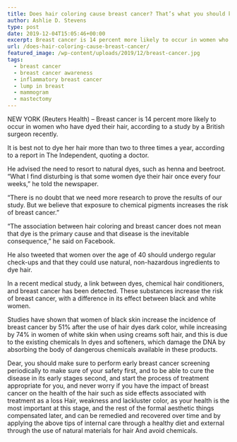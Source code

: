 ```yaml
---
title: Does hair coloring cause breast cancer? That’s what you should know
author: Ashlie D. Stevens
type: post
date: 2019-12-04T15:05:46+00:00
excerpt: Breast cancer is 14 percent more likely to occur in women who have dyed their hair, according to a study by a British surgeon recently
url: /does-hair-coloring-cause-breast-cancer/
featured_image: /wp-content/uploads/2019/12/breast-cancer.jpg
tags:
  - breast cancer
  - breast cancer awareness
  - inflammatory breast cancer
  - lump in breast
  - mammogram
  - mastectomy
---
```


NEW YORK (Reuters Health) &#8211; Breast cancer is 14 percent more likely to occur in women who have dyed their hair, according to a study by a British surgeon recently.

It is best not to dye her hair more than two to three times a year, according to a report in The Independent, quoting a doctor.

He advised the need to resort to natural dyes, such as henna and beetroot. &#8220;What I find disturbing is that some women dye their hair once every four weeks,&#8221; he told the newspaper.

&#8220;There is no doubt that we need more research to prove the results of our study. But we believe that exposure to chemical pigments increases the risk of breast cancer.&#8221;

&#8220;The association between hair coloring and breast cancer does not mean that dye is the primary cause and that disease is the inevitable consequence,&#8221; he said on Facebook.

He also tweeted that women over the age of 40 should undergo regular check-ups and that they could use natural, non-hazardous ingredients to dye hair.

In a recent medical study, a link between dyes, chemical hair conditioners, and breast cancer has been detected. These substances increase the risk of breast cancer, with a difference in its effect between black and white women.

Studies have shown that women of black skin increase the incidence of breast cancer by 51% after the use of hair dyes dark color, while increasing by 74% in women of white skin when using creams soft hair, and this is due to the existing chemicals In dyes and softeners, which damage the DNA by absorbing the body of dangerous chemicals available in these products.

Dear, you should make sure to perform early breast cancer screening periodically to make sure of your safety first, and to be able to cure the disease in its early stages second, and start the process of treatment appropriate for you, and never worry if you have the impact of breast cancer on the health of the hair such as side effects associated with treatment as a loss Hair, weakness and lackluster color, as your health is the most important at this stage, and the rest of the formal aesthetic things compensated later, and can be remedied and recovered over time and by applying the above tips of internal care through a healthy diet and external through the use of natural materials for hair And avoid chemicals.

